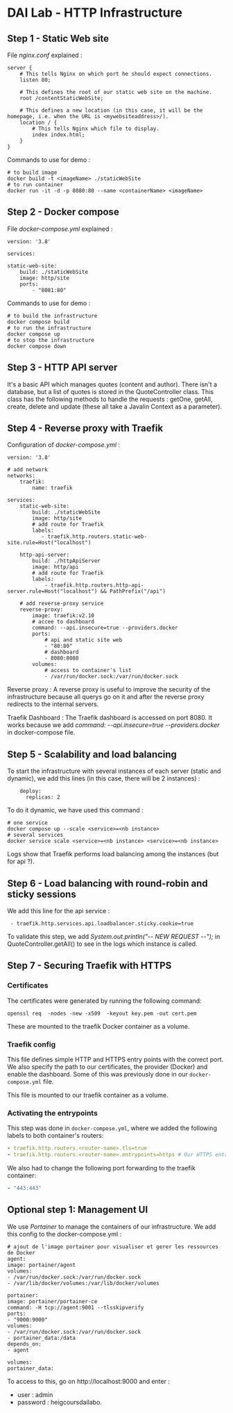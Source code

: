 # DAI Lab - HTTP Infrastructure

## Step 1 - Static Web site

File *nginx.conf* explained :
```
server {
    # This tells Nginx on which port he should expect connections.
    listen 80;

    # This defines the root of our static web site on the machine.
    root /contentStaticWebSite;

    # This defines a new location (in this case, it will be the homepage, i.e. when the URL is <mywebsiteaddress>/).
    location / {
        # This tells Nginx which file to display.
        index index.html;
    }
}
```

Commands to use for demo :
```
# to build image
docker build -t <imageName> ./staticWebSite
# to run container
docker run -it -d -p 8080:80 --name <containerName> <imageName>
```

## Step 2 - Docker compose

File *docker-compose.yml* explained :
```
version: '3.8'

services:

static-web-site:
    build: ./staticWebSite
    image: http/site
    ports:
        - "8081:80"
```

Commands to use for demo :
```
# to build the infrastructure
docker compose build
# to run the infrastructure
docker compose up
# to stop the infrastructure
docker compose down
```


## Step 3 - HTTP API server

It's a basic API which manages quotes (content and author).
There isn't a database, but a list of quotes is stored in the QuoteController class.
This class has the following methods to handle the requests : getOne, getAll, create, delete and update (these all take a Javalin Context as a parameter).


## Step 4 - Reverse proxy with Traefik

Configuration of *docker-compose.yml* :
```
version: '3.8'

# add network
networks:
    traefik:
        name: traefik

services:
    static-web-site:
        build: ./staticWebSite
        image: http/site
        # add route for Traefik
        labels:
           - traefik.http.routers.static-web-site.rule=Host("localhost")

    http-api-server:
        build: ./httpApiServer
        image: http/api
        # add route for Traefik
        labels:
            - traefik.http.routers.http-api-server.rule=Host("localhost") && PathPrefix("/api")

    # add reverse-proxy service
    reverse-proxy:
        image: traefik:v2.10
        # accee to dashboard
        command: --api.insecure=true --providers.docker
        ports:
            # api and static site web
            - "80:80"
            # dashboard
            - 8080:8080
        volumes:
            # access to container's list
            - /var/run/docker.sock:/var/run/docker.sock
```

Reverse proxy :
A reverse proxy is useful to improve the security of the infrastructure because all querys go on it and after the reverse proxy redirects to the internal servers.

Traefik Dashboard :
The Traefik dashboard is accessed on port 8080. It works because we add *command: --api.insecure=true --providers.docker* in docker-compose file.

## Step 5 - Scalability and load balancing

To start the infrastructure with several instances of each server (static and dynamic), we add this lines (in this case, there will be 2 instances) :
```
    deploy:
      replicas: 2
```
To do it dynamic, we have used this command :
```
# one service
docker compose up --scale <service>=<nb instance>
# several services
docker service scale <service>=<nb instance> <service>=<nb instance>
```
Logs show that Traefik performs load balancing among the instances (but for api ?).

## Step 6 - Load balancing with round-robin and sticky sessions

We add this line for the api service :
```
 - traefik.http.services.api.loadbalancer.sticky.cookie=true
```

To validate this step, we add *System.out.println("-- NEW REQUEST --");* in QuoteController.getAll() to see in the logs which instance is called.

## Step 7 - Securing Traefik with HTTPS

### Certificates

The certificates were generated by running the following command: 

```
openssl req  -nodes -new -x509  -keyout key.pem -out cert.pem
```

These are mounted to the traefik Docker container as a volume.

### Traefik config

This file defines simple HTTP and HTTPS entry points with the correct port.
We also specify the path to our certificates, the provider (Docker) and 
enable the dashboard. Some of this was previously done in our `docker-compose.yml` file.

This file is mounted to our traefik container as a volume. 

### Activating the entrypoints

This step was done in `docker-compose.yml`, where we added the following 
labels to both container's routers: 
```yaml
- traefik.http.routers.<router-name>.tls=true
- traefik.http.routers.<router-name>.entrypoints=https # Our HTTPS entrypoint is named https
```

We also had to change the following port forwarding to the traefik container: 
```yaml
- "443:443"
```

## Optional step 1: Management UI

We use *Portainer* to manage the containers of our infrastructure. We add this config to the docker-compose.yml :

```
# ajout de l'image portainer pour visualiser et gerer les ressources de Docker
agent:
image: portainer/agent
volumes:
- /var/run/docker.sock:/var/run/docker.sock
- /var/lib/docker/volumes:/var/lib/docker/volumes

portainer:
image: portainer/portainer-ce
command: -H tcp://agent:9001 --tlsskipverify
ports:
- "9000:9000"
volumes:
- /var/run/docker.sock:/var/run/docker.sock
- portainer_data:/data
depends_on:
- agent

volumes:
portainer_data:
```

To access to this, go on http://localhost:9000 and enter :
    
 - user : admin
 - password : heigcoursdailabo.